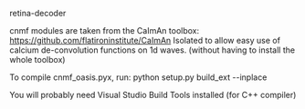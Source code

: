 retina-decoder

cnmf modules are taken from the CaImAn toolbox:
https://github.com/flatironinstitute/CaImAn
Isolated to allow easy use of calcium de-convolution functions on 1d waves.
(without having to install the whole toolbox)

To compile cnmf_oasis.pyx, run:
python setup.py build_ext --inplace

You will probably need Visual Studio Build Tools installed (for C++ compiler)

